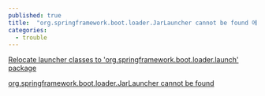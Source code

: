 ```yaml
---
published: true
title:  "org.springframework.boot.loader.JarLauncher cannot be found 에러 해결"
categories:
  - trouble
---
```


[Relocate launcher classes to 'org.springframework.boot.loader.launch' package](https://github.com/spring-projects/spring-boot/issues/37667)

[org.springframework.boot.loader.JarLauncher cannot be found](https://stackoverflow.com/questions/77279480/org-springframework-boot-loader-jarlauncher-cannot-be-found-but-org-springframe)